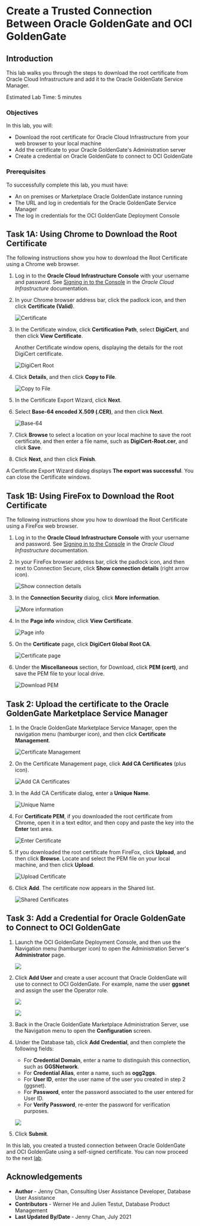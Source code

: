 # Create a Trusted Connection Between Oracle GoldenGate and OCI GoldenGate

## Introduction

This lab walks you through the steps to download the root certificate from Oracle Cloud Infrastructure and add it to the Oracle GoldenGate Service Manager.

Estimated Lab Time: 5 minutes

### Objectives

In this lab, you will:

* Download the root certificate for Oracle Cloud Infrastructure from your web browser to your local machine
* Add the certificate to your Oracle GoldenGate's Administration server
* Create a credential on Oracle GoldenGate to connect to OCI GoldenGate

### Prerequisites

To successfully complete this lab, you must have:

* An on premises or Marketplace Oracle GoldenGate instance running
* The URL and log in credentials for the Oracle GoldenGate Service Manager
* The log in credentials for the OCI GoldenGate Deployment Console

## **Task 1A**: Using Chrome to Download the Root Certificate

The following instructions show you how to download the Root Certificate using a Chrome web browser.

1.  Log in to the **Oracle Cloud Infrastructure Console** with your username and password. See [Signing in to the Console](https://docs.cloud.oracle.com/en-us/iaas/Content/GSG/Tasks/signingin.htm) in the *Oracle Cloud Infrastructure* documentation.

2.  In your Chrome browser address bar, click the padlock icon, and then click **Certificate (Valid)**.

    ![Certificate](images/01-04-certificate.png)

3.  In the Certificate window, click **Certification Path**, select **DigiCert**, and then click **View Certificate**.

    Another Certificate window opens, displaying the details for the root DigiCert certificate.

    ![DigiCert Root](images/01-04-digicert.png)

4.  Click **Details**, and then click **Copy to File**.

    ![Copy to File](images/01-05.png)

5.  In the Certificate Export Wizard, click **Next**.

6.  Select **Base-64 encoded X.509 (.CER)**, and then click **Next**.

    ![Base-64](images/01-07.png)

7.  Click **Browse** to select a location on your local machine to save the root certificate, and then enter a file name, such as **DigiCert-Root.cer**, and click **Save**.

8.  Click **Next**, and then click **Finish**.

A Certificate Export Wizard dialog displays **The export was successful**. You can close the Certificate windows.

## **Task 1B:** Using FireFox to Download the Root Certificate

The following instructions show you how to download the Root Certificate using a FireFox web browser.

1.  Log in to the **Oracle Cloud Infrastructure Console** with your username and password. See [Signing in to the Console](https://docs.cloud.oracle.com/en-us/iaas/Content/GSG/Tasks/signingin.htm) in the *Oracle Cloud Infrastructure* documentation.

2.  In your FireFox browser address bar, click the padlock icon, and then next to Connection Secure, click **Show connection details** (right arrow icon).

    ![Show connection details](images/01b-02.png)

3.  In the **Connection Security** dialog, click **More information**.

    ![More information](images/01b-03.png)

4.  In the **Page info** window, click **View Certificate**.

    ![Page info](images/01b-04.png)

5.  On the **Certificate** page, click **DigiCert Global Root CA**.

    ![Certificate page](images/01b-05.png)

6.  Under the **Miscellaneous** section, for Download, click **PEM (cert)**, and save the PEM file to your local drive.

    ![Download PEM](images/01b-06.png)

## **Task 2**: Upload the certificate to the Oracle GoldenGate Marketplace Service Manager

1.  In the Oracle GoldenGate Marketplace Service Manager, open the navigation menu (hamburger icon), and then click **Certificate Management**.

    ![Certificate Management](images/02-01-certmgmt.png)

2.  On the Certificate Management page, click **Add CA Certificates** (plus icon).

    ![Add CA Certificates](images/02-03-addcert.png)

3.  In the Add CA Certificate dialog, enter a **Unique Name**.

    ![Unique Name](images/02-04-addcertdialog.png)

4.  For **Certificate PEM**, if you downloaded the root certificate from Chrome, open it in a text editor, and then copy and paste the key into the **Enter** text area.

    ![Enter Certificate](images/02-05-entercert.png)

5.  If you downloaded the root certificate from FireFox, click **Upload**, and then click **Browse**. Locate and select the PEM file on your local machine, and then click **Upload**.

    ![Upload Certificate](images/02-06-uploadcert.png)

6.  Click **Add**.  The certificate now appears in the Shared list.

    ![Shared Certificates](images/02-07-certlist.png)

## **Task 3**: Add a Credential for Oracle GoldenGate to Connect to OCI GoldenGate

1.  Launch the OCI GoldenGate Deployment Console, and then use the Navigation menu (hamburger icon) to open the Administration Server's **Administrator** page.

    ![](images/03-01.png)

2.  Click **Add User** and create a user account that Oracle GoldenGate will use to connect to OCI GoldenGate. For example, name the user **ggsnet** and assign the user the Operator role.

    ![](images/03-02.png)

    ![](images/03-02b.png)

3.  Back in the Oracle GoldenGate Marketplace Administration Server, use the Navigation menu to open the **Configuration** screen.

4.  Under the Database tab, click **Add Credential**, and then complete the following fields:

    * For **Credential Domain**, enter a name to distinguish this connection, such as **GGSNetwork**.
    * For **Credential Alias**,  enter a name, such as **ogg2ggs**.
    * For **User ID**, enter the user name of the user you created in step 2 (ggsnet).
    * For **Password**, enter the password associated to the user entered for User ID.
    * For **Verify Password**, re-enter the password for verification purposes.

    ![](images/03-04.png)

5.  Click **Submit**.

In this lab, you created a trusted connection between Oracle GoldenGate and OCI GoldenGate using a self-signed certificate. You can now proceed to the next [lab](#next).

## Acknowledgements
* **Author** - Jenny Chan, Consulting User Assistance Developer, Database User Assistance
* **Contributors** -  Werner He and Julien Testut, Database Product Management
* **Last Updated By/Date** - Jenny Chan, July 2021
